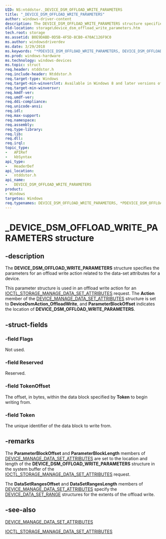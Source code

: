 ```yaml
---
UID: NS:ntddstor._DEVICE_DSM_OFFLOAD_WRITE_PARAMETERS
title: "_DEVICE_DSM_OFFLOAD_WRITE_PARAMETERS"
author: windows-driver-content
description: The DEVICE_DSM_OFFLOAD_WRITE_PARAMETERS structure specifies the parameters for an offload write action related to the data-set attributes for a device.
old-location: storage\device_dsm_offload_write_parameters.htm
tech.root: storage
ms.assetid: B0E9DABD-0D5B-4F5D-8CB0-470AC126F9C0
ms.author: windowsdriverdev
ms.date: 3/29/2018
ms.keywords: "*PDEVICE_DSM_OFFLOAD_WRITE_PARAMETERS, DEVICE_DSM_OFFLOAD_WRITE_PARAMETERS, DEVICE_DSM_OFFLOAD_WRITE_PARAMETERS structure [Storage Devices], PDEVICE_DSM_OFFLOAD_WRITE_PARAMETERS, PDEVICE_DSM_OFFLOAD_WRITE_PARAMETERS structure pointer [Storage Devices], _DEVICE_DSM_OFFLOAD_WRITE_PARAMETERS, ntddstor/DEVICE_DSM_OFFLOAD_WRITE_PARAMETERS, ntddstor/PDEVICE_DSM_OFFLOAD_WRITE_PARAMETERS, storage.device_dsm_offload_write_parameters"
ms.prod: windows-hardware
ms.technology: windows-devices
ms.topic: struct
req.header: ntddstor.h
req.include-header: Ntddstor.h
req.target-type: Windows
req.target-min-winverclnt: Available in Windows 8 and later versions of Windows.
req.target-min-winversvr: 
req.kmdf-ver: 
req.umdf-ver: 
req.ddi-compliance: 
req.unicode-ansi: 
req.idl: 
req.max-support: 
req.namespace: 
req.assembly: 
req.type-library: 
req.lib: 
req.dll: 
req.irql: 
topic_type:
-	APIRef
-	kbSyntax
api_type:
-	HeaderDef
api_location:
-	ntddstor.h
api_name:
-	DEVICE_DSM_OFFLOAD_WRITE_PARAMETERS
product:
- Windows
targetos: Windows
req.typenames: DEVICE_DSM_OFFLOAD_WRITE_PARAMETERS, *PDEVICE_DSM_OFFLOAD_WRITE_PARAMETERS
---
```


# _DEVICE_DSM_OFFLOAD_WRITE_PARAMETERS structure


## -description


The <b>DEVICE_DSM_OFFLOAD_WRITE_PARAMETERS</b> structure specifies the parameters for an offload write action related to the data-set attributes for a device. 

This parameter structure is used in an offload write  action for an <a href="https://msdn.microsoft.com/library/windows/hardware/ff560573">IOCTL_STORAGE_MANAGE_DATA_SET_ATTRIBUTES</a> request.  The <b>Action</b> member of the <a href="https://msdn.microsoft.com/library/windows/hardware/ff552527">DEVICE_MANAGE_DATA_SET_ATTRIBUTES</a> structure is set to <b>DeviceDsmAction_OffloadWrite</b>, and <b>ParameterBlockOffset</b> indicates the location of <b>DEVICE_DSM_OFFLOAD_WRITE_PARAMETERS</b>.


## -struct-fields




### -field Flags

Not used.


### -field Reserved

Reserved.


### -field TokenOffset

The offset, in bytes, within the data block specified by <b>Token</b> to begin writing from.


### -field Token

The unique identifier of the data block to write from.


## -remarks



The <b>ParameterBlockOffset</b> and <b>ParameterBlockLength</b> members  of <a href="https://msdn.microsoft.com/library/windows/hardware/ff552527">DEVICE_MANAGE_DATA_SET_ATTRIBUTES</a> are set to the location and length of the  <b>DEVICE_DSM_OFFLOAD_WRITE_PARAMETERS</b> structure in the system buffer of the <a href="https://msdn.microsoft.com/library/windows/hardware/ff560573">IOCTL_STORAGE_MANAGE_DATA_SET_ATTRIBUTES</a> request.

The <b>DataSetRangesOffset</b> and <b>DataSetRangesLength</b> members of <a href="https://msdn.microsoft.com/library/windows/hardware/ff552527">DEVICE_MANAGE_DATA_SET_ATTRIBUTES</a> specify the <a href="https://msdn.microsoft.com/library/windows/hardware/ff552523">DEVICE_DATA_SET_RANGE</a> structures for the extents of the offload write.




## -see-also




<a href="https://msdn.microsoft.com/library/windows/hardware/ff552527">DEVICE_MANAGE_DATA_SET_ATTRIBUTES</a>



<a href="https://msdn.microsoft.com/library/windows/hardware/ff560573">IOCTL_STORAGE_MANAGE_DATA_SET_ATTRIBUTES</a>
 

 

